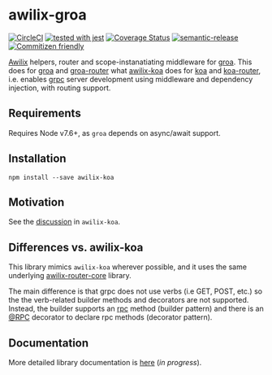 # awilix-groa

[![CircleCI](https://circleci.com/gh/galenwarren/awilix-groa/tree/master.svg?style=svg)](https://circleci.com/gh/galenwarren/awilix-groa/tree/master)
[![tested with jest](https://img.shields.io/badge/tested_with-jest-99424f.svg)](https://github.com/facebook/jest) [![Coverage Status](https://coveralls.io/repos/github/galenwarren/awilix-groa/badge.svg?branch=master)](https://coveralls.io/github/galenwarren/awilix-groa?branch=master)
[![semantic-release](https://img.shields.io/badge/%20%20%F0%9F%93%A6%F0%9F%9A%80-semantic--release-e10079.svg)](https://github.com/semantic-release/semantic-release)
[![Commitizen friendly](https://img.shields.io/badge/commitizen-friendly-brightgreen.svg)](http://commitizen.github.io/cz-cli/)

[Awilix](https://github.com/jeffijoe/awilix) helpers, router and scope-instanatiating middleware for [groa](https://github.com/GroaJS/groa). This does for [groa](https://github.com/GroaJS/groa) and [groa-router](https://github.com/GroaJS/groa-router) what [awilix-koa](https://github.com/jeffijoe/awilix-koa) does for [koa](https://github.com/koajs/koa) and [koa-router](https://github.com/alexmingoia/koa-router), i.e. enables [grpc](https://grpc.io/) server development using middleware and dependency injection, with routing support.

## Requirements

Requires Node v7.6+, as `groa` depends on async/await support.

## Installation

```
npm install --save awilix-koa
```

## Motivation

See the [discussion](https://github.com/jeffijoe/awilix-koa#why-do-i-need-it) in `awilix-koa`.

## Differences vs. awilix-koa

This library mimics `awilix-koa` wherever possible, and it uses the same underlying [awilix-router-core](https://github.com/jeffijoe/awilix-router-core) library.

The main difference is that grpc does not use verbs (i.e GET, POST, etc.) so the the verb-related builder methods and decorators are not supported. Instead, the builder supports an [rpc]() method (builder pattern) and there is an [@RPC]() decorator to declare rpc methods (decorator pattern).

## Documentation

More detailed library documentation is [here](https://galenwarren.github.io/awilix-groa/) (*in progress*).
